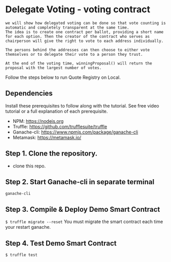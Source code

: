 # Delegate Voting - voting contract
``` 
we will show how delegated voting can be done so that vote counting is automatic and completely transparent at the same time.
The idea is to create one contract per ballot, providing a short name for each option. Then the creator of the contract who serves as chairperson will give the right to vote to each address individually.

The persons behind the addresses can then choose to either vote themselves or to delegate their vote to a person they trust.

At the end of the voting time, winningProposal() will return the proposal with the largest number of votes.

```


Follow the steps below to run Quote Registry on Local.
## Dependencies
Install these prerequisites to follow along with the tutorial. See free video tutorial or a full explanation of each prerequisite.
- NPM: https://nodejs.org
- Truffle: https://github.com/trufflesuite/truffle
- Ganache-cli: https://www.npmjs.com/package/ganache-cli
- Metamask: https://metamask.io/

## Step 1. Clone the repository.
- clone this repo.

## Step 2. Start Ganache-cli in separate terminal
`ganache-cli`

## Step 3. Compile & Deploy Demo Smart Contract
`$ truffle migrate --reset`
You must migrate the smart contract each time your restart ganache.

## Step 4. Test Demo Smart Contract
`$ truffle test`


